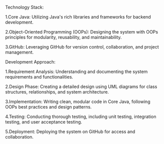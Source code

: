 Technology Stack:

1.Core Java: Utilizing Java's rich libraries and frameworks for backend development.

2.Object-Oriented Programming (OOPs): Designing the system with OOPs principles for modularity, reusability, and maintainability.

3.GitHub: Leveraging GitHub for version control, collaboration, and project management.

Development Approach:

1.Requirement Analysis: Understanding and documenting the system requirements and functionalities.

2.Design Phase: Creating a detailed design using UML diagrams for class structures, relationships, and system architecture.

3.Implementation: Writing clean, modular code in Core Java, following OOPs best practices and design patterns.

4.Testing: Conducting thorough testing, including unit testing, integration testing, and user acceptance testing.

5.Deployment: Deploying the system on GitHub for access and collaboration.
